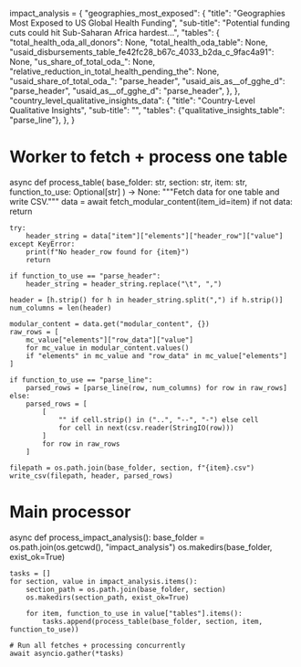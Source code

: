 impact_analysis = {
    "geographies_most_exposed": {
        "title": "Geographies Most Exposed to US Global Health Funding",
        "sub-title": "Potential funding cuts could hit Sub-Saharan Africa hardest...",
        "tables": {
            "total_health_oda_all_donors": None,
            "total_health_oda_table": None,
            "usaid_disbursements_table_fe42fc28_b67c_4033_b2da_c_9fac4a91": None,
            "us_share_of_total_oda_": None,
            "relative_reduction_in_total_health_pending_the": None,
            "usaid_share_of_total_oda_": "parse_header",
            "usaid_ais_as__of_gghe_d": "parse_header",
            "usaid_as__of_gghe_d": "parse_header",
        },
    },
    "country_level_qualitative_insights_data": {
        "title": "Country-Level Qualitative Insights",
        "sub-title": "",
        "tables": {"qualitative_insights_table": "parse_line"},
    },
}


# Worker to fetch + process one table
async def process_table(
    base_folder: str, section: str, item: str, function_to_use: Optional[str]
) -> None:
    """Fetch data for one table and write CSV."""
    data = await fetch_modular_content(item_id=item)
    if not data:
        return

    try:
        header_string = data["item"]["elements"]["header_row"]["value"]
    except KeyError:
        print(f"No header_row found for {item}")
        return

    if function_to_use == "parse_header":
        header_string = header_string.replace("\t", ",")

    header = [h.strip() for h in header_string.split(",") if h.strip()]
    num_columns = len(header)

    modular_content = data.get("modular_content", {})
    raw_rows = [
        mc_value["elements"]["row_data"]["value"]
        for mc_value in modular_content.values()
        if "elements" in mc_value and "row_data" in mc_value["elements"]
    ]

    if function_to_use == "parse_line":
        parsed_rows = [parse_line(row, num_columns) for row in raw_rows]
    else:
        parsed_rows = [
            [
                "" if cell.strip() in ("..", "--", "-") else cell
                for cell in next(csv.reader(StringIO(row)))
            ]
            for row in raw_rows
        ]

    filepath = os.path.join(base_folder, section, f"{item}.csv")
    write_csv(filepath, header, parsed_rows)


# Main processor
async def process_impact_analysis():
    base_folder = os.path.join(os.getcwd(), "impact_analysis")
    os.makedirs(base_folder, exist_ok=True)

    tasks = []
    for section, value in impact_analysis.items():
        section_path = os.path.join(base_folder, section)
        os.makedirs(section_path, exist_ok=True)

        for item, function_to_use in value["tables"].items():
            tasks.append(process_table(base_folder, section, item, function_to_use))

    # Run all fetches + processing concurrently
    await asyncio.gather(*tasks)
